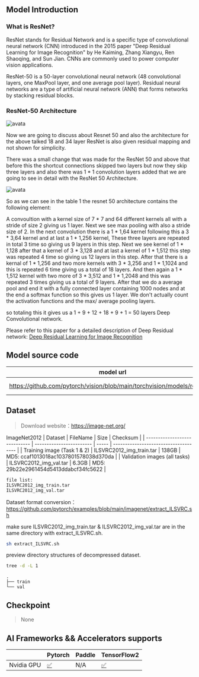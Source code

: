 
## Model Introduction
### What is ResNet?
ResNet stands for Residual Network and is a specific type of convolutional neural network (CNN) introduced in the 2015 paper "Deep Residual Learning for Image Recognition" by He Kaiming, Zhang Xiangyu, Ren Shaoqing, and Sun Jian. CNNs are commonly used to power computer vision applications.

ResNet-50 is a 50-layer convolutional neural network (48 convolutional layers, one MaxPool layer, and one average pool layer). Residual neural networks are a type of artificial neural network (ANN) that forms networks by stacking residual blocks.


### ResNet-50 Architecture
![avata](https://iq.opengenus.org/content/images/2020/03/Screenshot-from-2020-03-20-15-49-54.png)

Now we are going to discuss about Resnet 50 and also the architecture for the above talked 18 and 34 layer ResNet is also given residual mapping and not shown for simplicity.

There was a small change that was made for the ResNet 50 and above that before this the shortcut connections skipped two layers but now they skip three layers and also there was 1 * 1 convolution layers added that we are going to see in detail with the ResNet 50 Architecture.

![avata](https://iq.opengenus.org/content/images/2020/03/Screenshot-from-2020-03-20-15-56-22.png)


So as we can see in the table 1 the resnet 50 architecture contains the following element:

A convoultion with a kernel size of 7 * 7 and 64 different kernels all with a stride of size 2 giving us 1 layer.
Next we see max pooling with also a stride size of 2.
In the next convolution there is a 1 * 1,64 kernel following this a 3 * 3,64 kernel and at last a 1 * 1,256 kernel, These three layers are repeated in total 3 time so giving us 9 layers in this step.
Next we see kernel of 1 * 1,128 after that a kernel of 3 * 3,128 and at last a kernel of 1 * 1,512 this step was repeated 4 time so giving us 12 layers in this step.
After that there is a kernal of 1 * 1,256 and two more kernels with 3 * 3,256 and 1 * 1,1024 and this is repeated 6 time giving us a total of 18 layers.
And then again a 1 * 1,512 kernel with two more of 3 * 3,512 and 1 * 1,2048 and this was repeated 3 times giving us a total of 9 layers.
After that we do a average pool and end it with a fully connected layer containing 1000 nodes and at the end a softmax function so this gives us 1 layer.
We don't actually count the activation functions and the max/ average pooling layers.

so totaling this it gives us a 1 + 9 + 12 + 18 + 9 + 1 = 50 layers Deep Convolutional network.



Please refer to this paper for a detailed description of Deep Residual network:
[Deep Residual Learning for Image Recognition](https://arxiv.org/abs/1512.03385)






## Model source code

| model url                                                                | commit_id | date      |
| ------------------------------------------------------------------------ | --------- | --------- |
| https://github.com/pytorch/vision/blob/main/torchvision/models/resnet.py | 7dc5e5b   | 2023-1-11 |




## Dataset

> Download website：https://image-net.org/

ImageNet2012
| Dataset                       | FileName                 | Size  | Checksum                              |
| ----------------------------- | ------------------------ | ----- | ------------------------------------- |
| Training image (Task 1 & 2)   | ILSVRC2012_img_train.tar | 138GB | MD5: ccaf1013018ac1037801578038d370da |
| Validation images (all tasks) | ILSVRC2012_img_val.tar   | 6.3GB | MD5: 29b22e2961454d5413ddabcf34fc5622 |
```
file list:
ILSVRC2012_img_train.tar
ILSVRC2012_img_val.tar
```

Dataset format conversion：
https://github.com/pytorch/examples/blob/main/imagenet/extract_ILSVRC.sh

make sure ILSVRC2012_img_train.tar & ILSVRC2012_img_val.tar are in the same directory with extract_ILSVRC.sh.
```bash
sh extract_ILSVRC.sh
```

preview directory structures of decompressed dataset.

```bash
tree -d -L 1
```

```
.
├── train
└── val
```

## Checkpoint
> None

## AI Frameworks && Accelerators supports

|            | Pytorch | Paddle | TensorFlow2 |
| ---------- | ------- | ------ | ----------- |
| Nvidia GPU | [✅](../../nvidia/resnet50-pytorch/README.md)       | N/A    | [✅](./tensorflow2/README.md)       |
